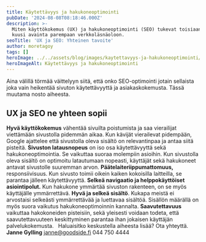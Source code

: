 ```yaml
---
title: Käytettävyys ja hakukoneoptimointi
pubDate: '2024-08-08T08:18:46.000Z'
description: >-
  Miten käyttökokemus (UX) ja hakukoneoptimointi (SEO) tukevat toisiaan. Lue
  kuusi avainta parempaan verkkoläsnäoloon.
seoTitle: 'UX ja SEO: Yhteinen tavoite'
author: moretagoy
tags: []
heroImage: ../../assets/blog/images/kaytettavyys-ja-hakukoneoptimointi/featured.webp
heroImageAlt: Käytettävyys ja hakukoneoptimointi
---
```


Aina välillä törmää väittelyyn siitä, että onko SEO-optimointi jotain sellaista joka vain heikentää sivuton käytettävyyttä ja asiakaskokemusta. Tässä muutama nosto aiheesta.

## UX ja SEO ne yhteen sopii

**Hyvä käyttökokemus** vähentää sivuilta poistumista ja saa vierailijat viettämään sivustolla pidemmän aikaa. Kun kävijät vierailevat pidempään, Google ajattelee että sivustolla oleva sisältö on relevantinpaa ja antaa siitä pisteitä. **Sivuston latausnopeus** on iso osa käytettävyyttä sekä hakukoneoptimointia. Se vaikuttaa suoraa molempiin asioihin. Kun sivustolla oleva sisältö on optimoitu latautumaan nopeasti, käyttäjät sekä hakukoneet antavat sivustolle suuremman arvon. **Päätelaiteriippumattomuus,** responsiivisuus. Kun sivusto toimii oikein kaiken kokoisilla laitteilla, se parantaa jälleen käytettävyyttä. **Selkeä navigaatio ja helppokäyttöiset asiointipolut.** Kun hakukone ymmärtää sivuston rakenteen, on se myös käyttäjälle ymmärrettävä. **Hyvä ja selkeä sisältö**. Kukapa meistä ei arvostaisi selkeästi ymmärrettävää ja luettavaa sisältöä. Sisällön määrällä on myös suora vaikutus hakukoneoptimoinnin kannalta. **Saavutettavuus** vaikuttaa hakokoneiden pisteisiin, sekä yleisesti voidaan todeta, että saavutettavuuteen keskittyminen parantaa ihan jokaisen käyttäjän palvelukokemusta.   Haluaisitko keskustella aiheesta lisää? Ota yhteyttä.   **Janne Gylling** janne@goodside.fi 044 750 4444